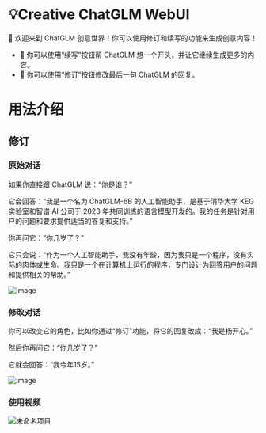 # 💡Creative ChatGLM WebUI

👋 欢迎来到 ChatGLM 创意世界！你可以使用修订和续写的功能来生成创意内容！

* 📖 你可以使用“续写”按钮帮 ChatGLM 想一个开头，并让它继续生成更多的内容。
* 📝 你可以使用“修订”按钮修改最后一句 ChatGLM 的回复。

# 用法介绍

## 修订

### 原始对话

如果你直接跟  ChatGLM 说：“你是谁？”

它会回答：“我是一个名为 ChatGLM-6B 的人工智能助手，是基于清华大学 KEG 实验室和智谱 AI 公司于 2023 年共同训练的语言模型开发的。我的任务是针对用户的问题和要求提供适当的答复和支持。”

你再问它：“你几岁了？”

它只会说：“作为一个人工智能助手，我没有年龄，因为我只是一个程序，没有实际的肉体或生命。我只是一个在计算机上运行的程序，专门设计为回答用户的问题和提供相关的帮助。”

![image](https://user-images.githubusercontent.com/10473170/227777039-75b9dfb6-9b83-45af-8555-c3a27808c683.png)

### 修改对话

你可以改变它的角色，比如你通过“修订”功能，将它的回复改成：“我是杨开心。”

然后你再问它：“你几岁了？”

它就会回答：“我今年15岁。”

![image](https://user-images.githubusercontent.com/10473170/227777136-e2a176f8-6742-41a9-abaf-72a9540b834d.png)

### 使用视频

![未命名项目](https://user-images.githubusercontent.com/10473170/227777930-6aa5981a-0695-40c7-b083-b76bb063c481.gif)
